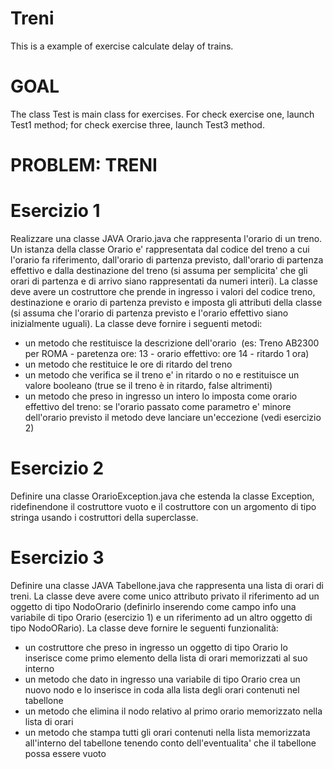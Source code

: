 # Treni

This is a example of exercise calculate delay of trains.

# GOAL 
The class Test is main class for exercises. 
For check exercise one, launch Test1 method; for check exercise three, launch Test3 method.

# PROBLEM: TRENI

# Esercizio 1
Realizzare una classe JAVA Orario.java che rappresenta l'orario di un treno. Un istanza della classe
Orario e' rappresentata dal codice del treno a cui l'orario fa riferimento, dall'orario di partenza previsto,
dall'orario di partenza effettivo e dalla destinazione del treno (si assuma per semplicita' che gli orari di
partenza e di arrivo siano rappresentati da numeri interi). La classe deve avere un costruttore che prende
in ingresso i valori del codice treno, destinazione e orario di partenza previsto e imposta gli attributi della
classe (si assuma che l'orario di partenza previsto e l'orario effettivo siano inizialmente uguali). La classe
deve fornire i seguenti metodi:
-  un metodo che restituisce la descrizione dell'orario 
(es: Treno AB2300 per ROMA - paretenza ore: 13 - orario effettivo: ore
14 - ritardo 1 ora)
- un metodo che restituice le ore di ritardo del treno
- un metodo che verifica se il treno e' in ritardo o no e restituisce un valore booleano (true se il
treno è in ritardo, false altrimenti)
- un metodo che preso in ingresso un intero lo imposta come orario effettivo del treno: se l'orario
passato come parametro e' minore dell'orario previsto il metodo deve lanciare un'eccezione (vedi
esercizio 2)

# Esercizio 2
Definire una classe OrarioException.java che estenda la classe Exception, ridefinendone il costruttore
vuoto e il costruttore con un argomento di tipo stringa usando i costruttori della superclasse.

# Esercizio 3
Definire una classe JAVA Tabellone.java che rappresenta una lista di orari di treni. La classe deve avere
come unico attributo privato il riferimento ad un oggetto di tipo NodoOrario (definirlo inserendo come
campo info una variabile di tipo Orario (esercizio 1) e un riferimento ad un altro oggetto di tipo
NodoORario). La classe deve fornire le seguenti funzionalità:
- 	un costruttore che preso in ingresso un oggetto di tipo Orario lo inserisce come primo elemento
	della lista di orari memorizzati al suo interno
- 	un metodo che dato in ingresso una variabile di tipo Orario crea un nuovo nodo e lo inserisce in
	coda alla lista degli orari contenuti nel tabellone
- 	un metodo che elimina il nodo relativo al primo orario memorizzato nella lista di orari
- 	un metodo che stampa tutti gli orari contenuti nella lista memorizzata all'interno del tabellone
	tenendo conto dell'eventualita' che il tabellone possa essere vuoto
